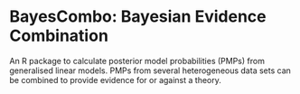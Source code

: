 BayesCombo: Bayesian Evidence Combination
=========================================

An R package to calculate posterior model probabilities (PMPs) from generalised linear models. PMPs from several heterogeneous data sets can be combined to provide evidence for or against a theory.
